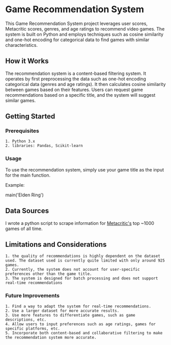 
# Game Recommendation System

This Game Recommendation System project leverages user scores, Metacritic scores, genres, and age ratings to recommend video games. The system is built on Python and employs techniques such as cosine similarity and one-hot encoding for categorical data to find games with similar characteristics.

## How it Works

The recommendation system is a content-based filtering system. It operates by first preprocessing the data such as one-hot encoding categorical data (genres and age ratings). It then calculates cosine similarity between games based on their features. Users can request game recommendations based on a specific title, and the system will suggest similar games.

## Getting Started

### Prerequisites

    1. Python 3.x
    2. libraries: Pandas, Scikit-learn

### Usage

To use the recommendation system, simply use your game title as the input for the main function.

Example:

main('Elden Ring')

## Data Sources

I wrote a python script to scrape information for [Metacritic's](https://www.metacritic.com/browse/game/) top ~1000 games of all time.

## Limitations and Considerations
    1. the quality of recommendations is highly dependent on the dataset used. The dataset used is currently quite limited with only around 925 games.
    2. Currently, the system does not account for user-specific preferences other than the game title.
    3. The system is designed for batch processing and does not support real-time recommendations

### Future Improvements
    1. Find a way to adapt the system for real-time recommendations.
    2. Use a larger dataset for more accurate results.
    3. Use more features to differentiate games, such as game descriptions, etc.
    4. Allow users to input preferences such as age ratings, games for specific platforms, etc.
    5. Incorporate both content-based and collaborative filtering to make the recommendation system more accurate.

